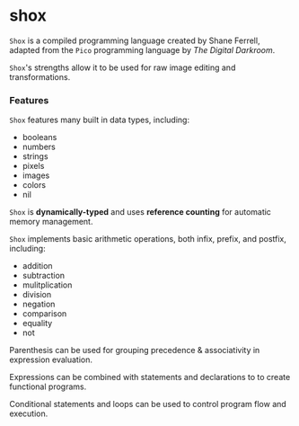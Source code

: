 # shox

``Shox`` is a compiled programming language created by Shane Ferrell, adapted from the ``Pico`` programming language by *The Digital Darkroom*.

``Shox``'s strengths allow it to be used for raw image editing and transformations.

### Features

``Shox`` features many built in data types, including:

+ booleans
+ numbers
+ strings
+ pixels
+ images
+ colors
+ nil

``Shox`` is **dynamically-typed** and uses **reference counting** for automatic memory management. 

``Shox`` implements basic arithmetic operations, both infix, prefix, and postfix, including:

+ addition
+ subtraction
+ mulitplication
+ division
+ negation
+ comparison
+ equality
+ not

Parenthesis can be used for grouping precedence & associativity in expression evaluation.

Expressions can be combined with statements and declarations to to create functional programs.

Conditional statements and loops can be used to control program flow and execution.
